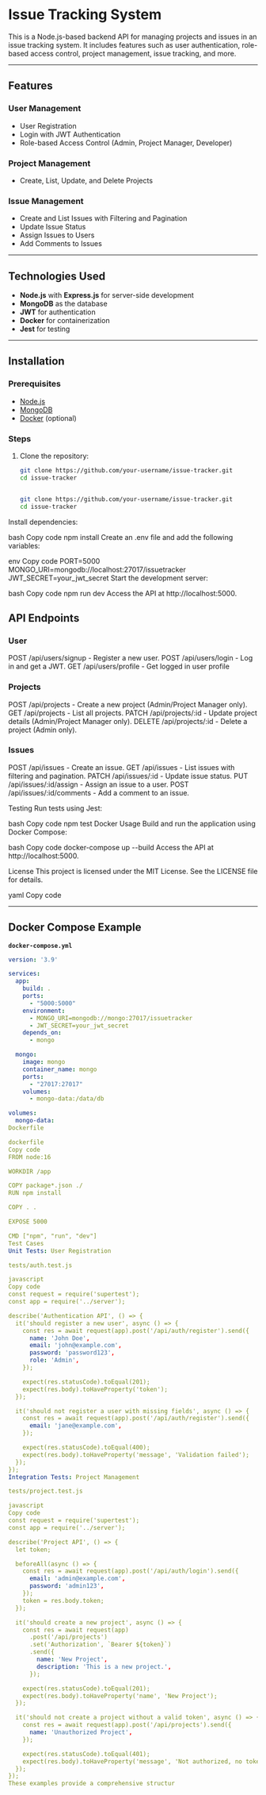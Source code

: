 # Issue Tracking System

This is a Node.js-based backend API for managing projects and issues in an issue tracking system. It includes features such as user authentication, role-based access control, project management, issue tracking, and more.

---

## Features

### User Management
- User Registration
- Login with JWT Authentication
- Role-based Access Control (Admin, Project Manager, Developer)

### Project Management
- Create, List, Update, and Delete Projects

### Issue Management
- Create and List Issues with Filtering and Pagination
- Update Issue Status
- Assign Issues to Users
- Add Comments to Issues

---

## Technologies Used
- **Node.js** with **Express.js** for server-side development
- **MongoDB** as the database
- **JWT** for authentication
- **Docker** for containerization
- **Jest** for testing

---

## Installation

### Prerequisites
- [Node.js](https://nodejs.org/)
- [MongoDB](https://www.mongodb.com/)
- [Docker](https://www.docker.com/) (optional)

### Steps
1. Clone the repository:
   ```bash
   git clone https://github.com/your-username/issue-tracker.git
   cd issue-tracker


   git clone https://github.com/your-username/issue-tracker.git
   cd issue-tracker
Install dependencies:

bash
Copy code
npm install
Create an .env file and add the following variables:

env
Copy code
PORT=5000
MONGO_URI=mongodb://localhost:27017/issuetracker
JWT_SECRET=your_jwt_secret
Start the development server:

bash
Copy code
npm run dev
Access the API at http://localhost:5000.

## API Endpoints
### User
POST /api/users/signup - Register a new user.
POST /api/users/login - Log in and get a JWT.
GET /api/users/profile - Get logged in user profile

### Projects
POST /api/projects - Create a new project (Admin/Project Manager only).
GET /api/projects - List all projects.
PATCH /api/projects/:id - Update project details (Admin/Project Manager only).
DELETE /api/projects/:id - Delete a project (Admin only).

### Issues
POST /api/issues - Create an issue.
GET /api/issues - List issues with filtering and pagination.
PATCH /api/issues/:id - Update issue status.
PUT /api/issues/:id/assign - Assign an issue to a user.
POST /api/issues/:id/comments - Add a comment to an issue.

Testing
Run tests using Jest:

bash
Copy code
npm test
Docker Usage
Build and run the application using Docker Compose:

bash
Copy code
docker-compose up --build
Access the API at http://localhost:5000.

License
This project is licensed under the MIT License. See the LICENSE file for details.

yaml
Copy code

---

## **Docker Compose Example**

**`docker-compose.yml`**

```yaml
version: '3.9'

services:
  app:
    build: .
    ports:
      - "5000:5000"
    environment:
      - MONGO_URI=mongodb://mongo:27017/issuetracker
      - JWT_SECRET=your_jwt_secret
    depends_on:
      - mongo

  mongo:
    image: mongo
    container_name: mongo
    ports:
      - "27017:27017"
    volumes:
      - mongo-data:/data/db

volumes:
  mongo-data:
Dockerfile

dockerfile
Copy code
FROM node:16

WORKDIR /app

COPY package*.json ./
RUN npm install

COPY . .

EXPOSE 5000

CMD ["npm", "run", "dev"]
Test Cases
Unit Tests: User Registration

tests/auth.test.js

javascript
Copy code
const request = require('supertest');
const app = require('../server');

describe('Authentication API', () => {
  it('should register a new user', async () => {
    const res = await request(app).post('/api/auth/register').send({
      name: 'John Doe',
      email: 'john@example.com',
      password: 'password123',
      role: 'Admin',
    });

    expect(res.statusCode).toEqual(201);
    expect(res.body).toHaveProperty('token');
  });

  it('should not register a user with missing fields', async () => {
    const res = await request(app).post('/api/auth/register').send({
      email: 'jane@example.com',
    });

    expect(res.statusCode).toEqual(400);
    expect(res.body).toHaveProperty('message', 'Validation failed');
  });
});
Integration Tests: Project Management

tests/project.test.js

javascript
Copy code
const request = require('supertest');
const app = require('../server');

describe('Project API', () => {
  let token;

  beforeAll(async () => {
    const res = await request(app).post('/api/auth/login').send({
      email: 'admin@example.com',
      password: 'admin123',
    });
    token = res.body.token;
  });

  it('should create a new project', async () => {
    const res = await request(app)
      .post('/api/projects')
      .set('Authorization', `Bearer ${token}`)
      .send({
        name: 'New Project',
        description: 'This is a new project.',
      });

    expect(res.statusCode).toEqual(201);
    expect(res.body).toHaveProperty('name', 'New Project');
  });

  it('should not create a project without a valid token', async () => {
    const res = await request(app).post('/api/projects').send({
      name: 'Unauthorized Project',
    });

    expect(res.statusCode).toEqual(401);
    expect(res.body).toHaveProperty('message', 'Not authorized, no token');
  });
});
These examples provide a comprehensive structur